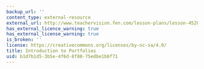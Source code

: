 ```yaml
---
backup_url: ''
content_type: external-resource
external_url: http://www.teachervision.fen.com/lesson-plans/lesson-4528.html?detoured=1
has_external_licence_warning: true
has_external_license_warning: true
is_broken: ''
license: https://creativecommons.org/licenses/by-nc-sa/4.0/
title: Introduction to Portfolios
uid: b1d7b1d5-3b5e-4f6d-8f80-75edbe1b6f71
---
```

